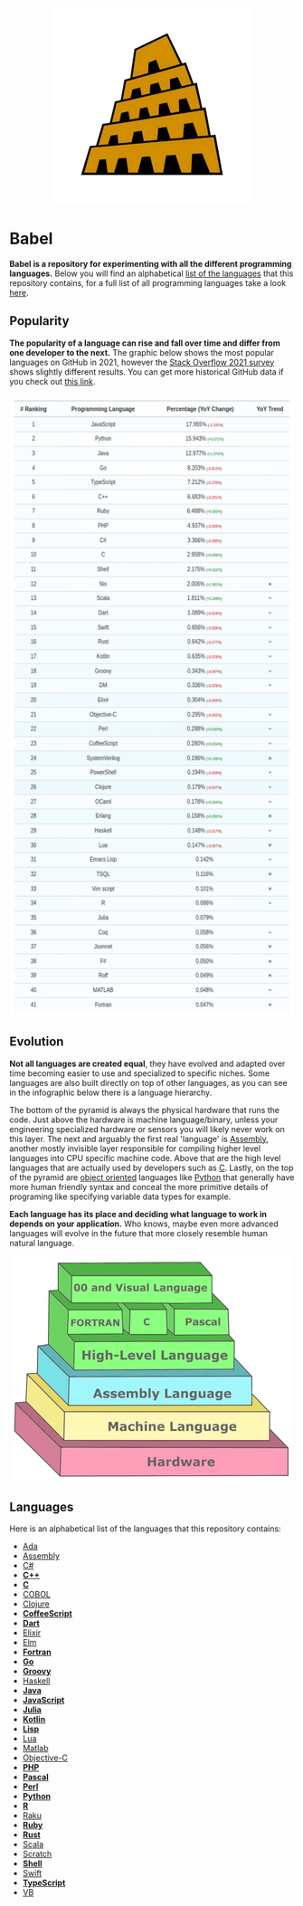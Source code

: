 <p align="center"><img width="350" height="350" src="https://github.com/jgphilpott/babel/blob/main/icon.png"></p>

# Babel

**Babel is a repository for experimenting with all the different programming languages.** Below you will find an alphabetical [list of the languages](https://github.com/jgphilpott/babel#languages) that this repository contains, for a full list of all programming languages take a look [here](https://en.wikipedia.org/wiki/List_of_programming_languages).

## Popularity

**The popularity of a language can rise and fall over time and differ from one developer to the next.** The graphic below shows the most popular languages on GitHub in 2021, however the [Stack Overflow 2021 survey](https://insights.stackoverflow.com/survey/2021#most-popular-technologies-language) shows slightly different results. You can get more historical GitHub data if you check out [this link](https://madnight.github.io/githut/#/pull_requests).

<p align="center"><img width="550" height="1100" src="https://github.com/jgphilpott/babel/blob/main/stats.png"></p>

## Evolution

**Not all languages are created equal**, they have evolved and adapted over time becoming easier to use and specialized to specific niches. Some languages are also built directly on top of other languages, as you can see in the infographic below there is a language hierarchy.

The bottom of the pyramid is always the physical hardware that runs the code. Just above the hardware is machine language/binary, unless your engineering specialized hardware or sensors you will likely never work on this layer. The next and arguably the first real 'language' is [Assembly](https://github.com/jgphilpott/babel/blob/main/Assembly/README.md), another mostly invisible layer responsible for compiling higher level languages into CPU specific machine code. Above that are the high level languages that are actually used by developers such as [C](https://github.com/jgphilpott/babel/blob/main/C/README.md). Lastly, on the top of the pyramid are [object oriented](https://en.wikipedia.org/wiki/Object-oriented_programming) languages like [Python](https://github.com/jgphilpott/babel/blob/main/Python/README.md) that generally have more human friendly syntax and conceal the more primitive details of programing like specifying variable data types for example.

**Each language has its place and deciding what language to work in depends on your application.** Who knows, maybe even more advanced languages will evolve in the future that more closely resemble human natural language.

<p align="center"><img width="500" height="400" src="https://github.com/jgphilpott/babel/blob/main/hierarchy.png"></p>

## Languages

Here is an alphabetical list of the languages that this repository contains:

 - [Ada](https://github.com/jgphilpott/babel/blob/main/Ada/README.md)
 - [Assembly](https://github.com/jgphilpott/babel/blob/main/Assembly/README.md)
 - [C#](https://github.com/jgphilpott/babel/blob/main/C%23/README.md)
 - **[C++](https://github.com/jgphilpott/babel/blob/main/C%2B%2B/README.md)**
 - **[C](https://github.com/jgphilpott/babel/blob/main/C/README.md)**
 - [COBOL](https://github.com/jgphilpott/babel/blob/main/COBOL/README.md)
 - [Clojure](https://github.com/jgphilpott/babel/blob/main/Clojure/README.md)
 - **[CoffeeScript](https://github.com/jgphilpott/babel/blob/main/CoffeeScript/README.md)**
 - **[Dart](https://github.com/jgphilpott/babel/blob/main/Dart/README.md)**
 - [Elixir](https://github.com/jgphilpott/babel/blob/main/Elixir/README.md)
 - [Elm](https://github.com/jgphilpott/babel/blob/main/Elm/README.md)
 - **[Fortran](https://github.com/jgphilpott/babel/blob/main/Fortran/README.md)**
 - **[Go](https://github.com/jgphilpott/babel/blob/main/Go/README.md)**
 - **[Groovy](https://github.com/jgphilpott/babel/blob/main/Groovy/README.md)**
 - [Haskell](https://github.com/jgphilpott/babel/blob/main/Haskell/README.md)
 - **[Java](https://github.com/jgphilpott/babel/blob/main/Java/README.md)**
 - **[JavaScript](https://github.com/jgphilpott/babel/blob/main/JavaScript/README.md)**
 - **[Julia](https://github.com/jgphilpott/babel/blob/main/Julia/README.md)**
 - **[Kotlin](https://github.com/jgphilpott/babel/blob/main/Kotlin/README.md)**
 - **[Lisp](https://github.com/jgphilpott/babel/blob/main/Lisp/README.md)**
 - [Lua](https://github.com/jgphilpott/babel/blob/main/Lua/README.md)
 - [Matlab](https://github.com/jgphilpott/babel/blob/main/Matlab/README.md)
 - [Objective-C](https://github.com/jgphilpott/babel/blob/main/Objective-C/README.md)
 - **[PHP](https://github.com/jgphilpott/babel/blob/main/PHP/README.md)**
 - **[Pascal](https://github.com/jgphilpott/babel/blob/main/Pascal/README.md)**
 - **[Perl](https://github.com/jgphilpott/babel/blob/main/Perl/README.md)**
 - **[Python](https://github.com/jgphilpott/babel/blob/main/Python/README.md)**
 - **[R](https://github.com/jgphilpott/babel/blob/main/R/README.md)**
 - [Raku](https://github.com/jgphilpott/babel/blob/main/Raku/README.md)
 - **[Ruby](https://github.com/jgphilpott/babel/blob/main/Ruby/README.md)**
 - **[Rust](https://github.com/jgphilpott/babel/blob/main/Rust/README.md)**
 - [Scala](https://github.com/jgphilpott/babel/blob/main/Scala/README.md)
 - [Scratch](https://github.com/jgphilpott/babel/blob/main/Scratch/README.md)
 - **[Shell](https://github.com/jgphilpott/babel/blob/main/Shell/README.md)**
 - [Swift](https://github.com/jgphilpott/babel/blob/main/Swift/README.md)
 - **[TypeScript](https://github.com/jgphilpott/babel/blob/main/TypeScript/README.md)**
 - [VB](https://github.com/jgphilpott/babel/blob/main/VB/README.md)

